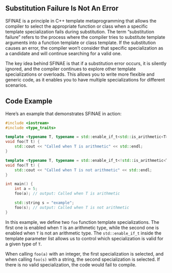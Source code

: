 ## Substitution Failure Is Not An Error

SFINAE is a principle in C++ template metaprogramming that allows the compiler to select the appropriate function or class when a specific template specialization fails during substitution. The term “substitution failure” refers to the process where the compiler tries to substitute template arguments into a function template or class template. If the substitution causes an error, the compiler won’t consider that specific specialization as a candidate and will continue searching for a valid one.

The key idea behind SFINAE is that if a substitution error occurs, it is silently ignored, and the compiler continues to explore other template specializations or overloads. This allows you to write more flexible and generic code, as it enables you to have multiple specializations for different scenarios.

## Code Example

Here’s an example that demonstrates SFINAE in action:

```cpp
#include <iostream>
#include <type_traits>

template <typename T, typename = std::enable_if_t<std::is_arithmetic<T>::value>>
void foo(T t) {
    std::cout << "Called when T is arithmetic" << std::endl;
}

template <typename T, typename = std::enable_if_t<!std::is_arithmetic<T>::value>>
void foo(T t) {
    std::cout << "Called when T is not arithmetic" << std::endl;
}

int main() {
    int a = 5;
    foo(a); // output: Called when T is arithmetic

    std::string s = "example";
    foo(s); // output: Called when T is not arithmetic
}
```

In this example, we define two `foo` function template specializations. The first one is enabled when `T` is an arithmetic type, while the second one is enabled when `T` is not an arithmetic type. The `std::enable_if_t` inside the template parameter list allows us to control which specialization is valid for a given type of `T`.

When calling `foo(a)` with an integer, the first specialization is selected, and when calling `foo(s)` with a string, the second specialization is selected. If there is no valid specialization, the code would fail to compile.